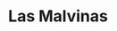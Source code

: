 ---
title: "Las Malvinas"
url: /san-fernando-del-valle-de-catamarca/las-malvinas/
shop: electrónica
---